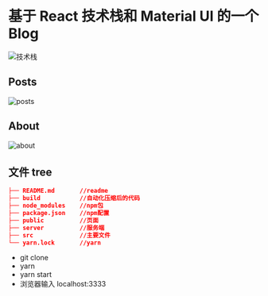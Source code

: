 # 基于 React 技术栈和 Material UI 的一个 Blog

![技术栈](http://ozar6ogjb.bkt.clouddn.com/projectblog.png)

## Posts

![posts](http://ozar6ogjb.bkt.clouddn.com/poats.png)

## About

![about](http://ozar6ogjb.bkt.clouddn.com/about.png)

## 文件 tree

```json
├── README.md       //readme
├── build           //自动化压缩后的代码
├── node_modules    //npm包
├── package.json    //npm配置
├── public          //页面
├── server          //服务端
├── src             //主要文件
└── yarn.lock       //yarn
```

* git clone
* yarn
* yarn start
* 浏览器输入 localhost:3333
